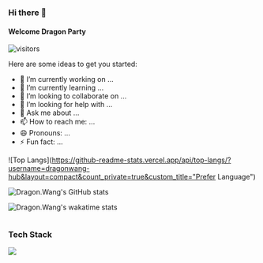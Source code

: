 ### Hi there 👋
#### Welcome Dragon Party

![visitors](https://visitor-badge.glitch.me/badge?page_id=dragonwang-hub.dragonwang-hub)

Here are some ideas to get you started:

- 🔭 I’m currently working on ...
- 🌱 I’m currently learning ...
- 👯 I’m looking to collaborate on ...
- 🤔 I’m looking for help with ...
- 💬 Ask me about ...
- 📫 How to reach me: ...
- 😄 Pronouns: ...
- ⚡ Fun fact: ...

![Top Langs](https://github-readme-stats.vercel.app/api/top-langs/?username=dragonwang-hub&layout=compact&count_private=true&custom_title="Prefer Language")


![Dragon.Wang's GitHub stats](https://github-readme-stats.vercel.app/api?username=dragonwang-hub&show_icons=true&count_private=true)


![Dragon.Wang's wakatime stats](https://github-readme-stats.vercel.app/api/wakatime?username=dragonwang)

<!--START_SECTION:waka-->
```text

```
<!--END_SECTION:waka-->

### Tech Stack

![](https://img.shields.io/badge/%E2%9D%A4%EF%B8%8F-java-brightgreen)
